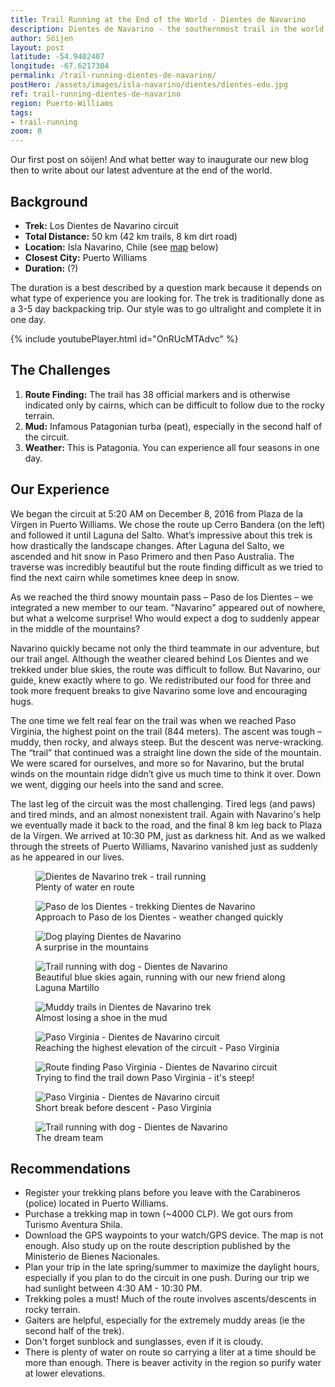 ```yaml
---
title: Trail Running at the End of the World - Dientes de Navarino
description: Dientes de Navarino - the southernmost trail in the world and must-do in Patagonia. Our experience and recommendations to complete the circuit in one day.
author: Sóijen
layout: post
latitude: -54.9402407
longitude: -67.6217304
permalink: /trail-running-dientes-de-navarino/
postHero: /assets/images/isla-navarino/dientes/dientes-edu.jpg
ref: trail-running-dientes-de-navarino
region: Puerto-Williams
tags:
- trail-running
zoom: 8
---
```

Our first post on sóijen! And what better way to inaugurate our new blog then to write about our latest adventure at the end of the world.

<h2>Background</h2>
<ul class="post-stats bullets">
  <li><strong>Trek:</strong> Los Dientes de Navarino circuit</li>
  <li><strong>Total Distance:</strong> 50 km (42 km trails, 8 km dirt road)</li>
  <li><strong>Location:</strong> Isla Navarino, Chile (see <a href="#map">map</a> below)</li>
  <li><strong>Closest City:</strong> Puerto Williams</li>
  <li><strong>Duration:</strong> (?)</li>
</ul>

The duration is a best described by a question mark because it depends on what type of experience you are looking for. The trek is traditionally done as a 3-5 day backpacking trip. Our style was to go ultralight and complete it in one day.

{% include youtubePlayer.html id="OnRUcMTAdvc" %}

<h2>The Challenges</h2>
<ol>
  <li><strong>Route Finding:</strong> The trail has 38 official markers and is otherwise indicated only by cairns, which can be difficult to follow due to the rocky terrain.</li>
  <li><strong>Mud:</strong> Infamous Patagonian turba (peat), especially in the second half of the circuit.</li>
  <li><strong>Weather:</strong> This is Patagonia. You can experience all four seasons in one day.</li>
</ol>

<h2>Our Experience</h2>

We began the circuit at 5:20 AM on December 8, 2016 from Plaza de la Vírgen in Puerto Williams. We chose the route up Cerro Bandera (on the left) and followed it until Laguna del Salto. What’s impressive about this trek is how drastically the landscape changes. After Laguna del Salto, we ascended and hit snow in Paso Primero and then Paso Australia. The traverse was incredibly beautiful but the route finding difficult as we tried to find the next cairn while sometimes knee deep in snow.

As we reached the third snowy mountain pass – Paso de los Dientes – we integrated a new member to our team. "Navarino" appeared out of nowhere, but what a welcome surprise! Who would expect a dog to suddenly appear in the middle of the mountains?

Navarino quickly became not only the third teammate in our adventure, but our trail angel. Although the weather cleared behind Los Dientes and we trekked under blue skies, the route was difficult to follow. But Navarino, our guide, knew exactly where to go. We redistributed our food for three and took more frequent breaks to give Navarino some love and encouraging hugs.

The one time we felt real fear on the trail was when we reached Paso Virginia, the highest point on the trail (844 meters). The ascent was tough – muddy, then rocky, and always steep. But the descent was nerve-wracking. The “trail” that continued was a straight line down the side of the mountain. We were scared for ourselves, and more so for Navarino, but the brutal winds on the mountain ridge didn’t give us much time to think it over. Down we went, digging our heels into the sand and scree.

The last leg of the circuit was the most challenging. Tired legs (and paws) and tired minds, and an almost nonexistent trail. Again with Navarino's help we eventually made it back to the road, and the final 8 km leg back to Plaza de la Vírgen. We arrived at 10:30 PM, just as darkness hit. And as we walked through the streets of Puerto Williams, Navarino vanished just as suddenly as he appeared in our lives.

<figure class="figure">
  <img class="image" src="/assets/images/isla-navarino/dientes/e-jumping.jpg"
      alt="Dientes de Navarino trek - trail running">
     <figcaption class="img-caption">Plenty of water en route</figcaption>
</figure>
<figure class="figure">
  <img class="image" src="/assets/images/isla-navarino/dientes/j-paso-snow.jpg"
      alt="Paso de los Dientes - trekking Dientes de Navarino">
     <figcaption class="img-caption">Approach to Paso de los Dientes - weather changed quickly</figcaption>
</figure>
<figure class="figure">
  <img class="image" src="/assets/images/isla-navarino/dientes/snow-gif.gif"
      alt="Dog playing Dientes de Navarino">
     <figcaption class="img-caption">A surprise in the mountains</figcaption>
</figure>
<figure class="figure">
  <img class="image" src="/assets/images/isla-navarino/dientes/j-n-running.jpg"
      alt="Trail running with dog - Dientes de Navarino">
     <figcaption class="img-caption">Beautiful blue skies again, running with our new friend along Laguna Martillo</figcaption>
</figure>
<figure class="figure">
  <img class="image" src="/assets/images/isla-navarino/dientes/turba-gif.gif"
      alt="Muddy trails in Dientes de Navarino trek">
     <figcaption class="img-caption">Almost losing a shoe in the mud</figcaption>
</figure>
<figure class="figure">
  <img class="image" src="/assets/images/isla-navarino/dientes/j-n-virginia.jpg"
      alt="Paso Virginia - Dientes de Navarino circuit">
     <figcaption class="img-caption">Reaching the highest elevation of the circuit - Paso Virginia</figcaption>
</figure>
<figure class="figure">
  <img class="image" src="/assets/images/isla-navarino/dientes/n-e-virginia.jpg"
      alt="Route finding Paso Virginia - Dientes de Navarino circuit">
     <figcaption class="img-caption">Trying to find the trail down Paso Virginia - it's steep!</figcaption>
</figure>
<figure class="figure">
  <img class="image" src="/assets/images/isla-navarino/dientes/j-n-sitting.jpg"
      alt="Paso Virginia - Dientes de Navarino circuit">
     <figcaption class="img-caption">Short break before descent - Paso Virginia</figcaption>
</figure>
<figure class="figure">
  <img class="image" src="/assets/images/isla-navarino/dientes/j-e-n-running.jpg"
      alt="Trail running with dog - Dientes de Navarino">
     <figcaption class="img-caption">The dream team</figcaption>
</figure>

<h2>Recommendations</h2>
<ul class="post-stats bullets">
  <li>Register your trekking plans before you leave with the Carabineros (police) located in Puerto Williams.</li>
  <li>Purchase a trekking map in town (~4000 CLP). We got ours from Turismo Aventura Shila.</li>
  <li>Download the GPS waypoints to your watch/GPS device. The map is not enough. Also study up on the route description published by the Ministerio de Bienes Nacionales.</li>
  <li>Plan your trip in the late spring/summer to maximize the daylight hours, especially if you plan to do the circuit in one push. During our trip we had sunlight between 4:30 AM -  10:30 PM.</li>
  <li>Trekking poles a must! Much of the route involves ascents/descents in rocky terrain.</li>
  <li>Gaiters are helpful, especially for the extremely muddy areas (ie the second half of the trek).</li>
  <li>Don't forget sunblock and sunglasses, even if it is cloudy.</li>
  <li>There is plenty of water on route so carrying a liter at a time should be more than enough. There is beaver activity in the region so purify water at lower elevations.</li>
</ul>
